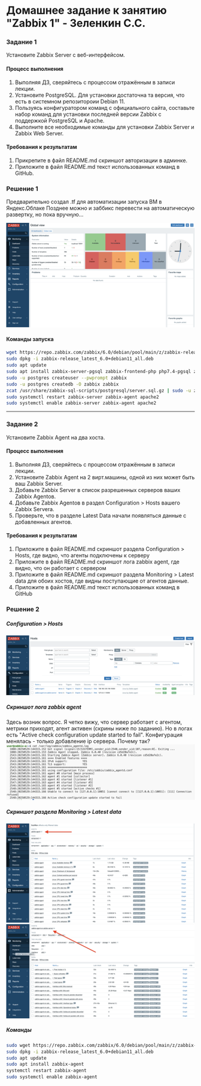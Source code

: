 # Домашнее задание к занятию "Zabbix 1" - Зеленкин С.С.
 
### Задание 1
Установите Zabbix Server с веб-интерфейсом.

#### Процесс выполнения
1. Выполняя ДЗ, сверяйтесь с процессом отражённым в записи лекции.
2. Установите PostgreSQL. Для установки достаточна та версия, что есть в системном репозитороии Debian 11.
3. Пользуясь конфигуратором команд с официального сайта, составьте набор команд для установки последней версии Zabbix с поддержкой PostgreSQL и Apache.
4. Выполните все необходимые команды для установки Zabbix Server и Zabbix Web Server.

#### Требования к результатам 
1. Прикрепите в файл README.md скриншот авторизации в админке.
2. Приложите в файл README.md текст использованных команд в GitHub.

### Решение 1

Предварительно создал .tf для автоматизации запуска ВМ в Яндекс.Облаке
Позднее можно и заббикс перевести на автоматическую развертку, но пока вручную...

![Скриншот-1](https://github.com/zelenkins/zabbix_hw/blob/main/img/z1.png)

#### Команды запуска
```bash
wget https://repo.zabbix.com/zabbix/6.0/debian/pool/main/z/zabbix-release/zabbix-release_latest_6.0+debian11_all.deb
sudo dpkg -i zabbix-release_latest_6.0+debian11_all.deb
sudo apt update
sudo apt install zabbix-server-pgsql zabbix-frontend-php php7.4-pgsql zabbix-apache-conf zabbix-sql-scripts zabbix-agent
sudo -u postgres createuser --pwprompt zabbix
sudo -u postgres createdb -O zabbix zabbix
zcat /usr/share/zabbix-sql-scripts/postgresql/server.sql.gz | sudo -u zabbix psql zabbix
sudo systemctl restart zabbix-server zabbix-agent apache2
sudo systemctl enable zabbix-server zabbix-agent apache2
```

---

### Задание 2 

Установите Zabbix Agent на два хоста.

#### Процесс выполнения
1. Выполняя ДЗ, сверяйтесь с процессом отражённым в записи лекции.
2. Установите Zabbix Agent на 2 вирт.машины, одной из них может быть ваш Zabbix Server.
3. Добавьте Zabbix Server в список разрешенных серверов ваших Zabbix Agentов.
4. Добавьте Zabbix Agentов в раздел Configuration > Hosts вашего Zabbix Servera.
5. Проверьте, что в разделе Latest Data начали появляться данные с добавленных агентов.

#### Требования к результатам
1. Приложите в файл README.md скриншот раздела Configuration > Hosts, где видно, что агенты подключены к серверу
2. Приложите в файл README.md скриншот лога zabbix agent, где видно, что он работает с сервером
3. Приложите в файл README.md скриншот раздела Monitoring > Latest data для обоих хостов, где видны поступающие от агентов данные.
4. Приложите в файл README.md текст использованных команд в GitHub


### Решение 2
##### Configuration > Hosts
![Скриншот-2](https://github.com/zelenkins/zabbix_hw/blob/main/img/z2.png)

##### Скриншот лога zabbix agent
Здесь возник вопрос. Я четко вижу, что сервер работает с агентом, метрики приходят, агент активен (скрины ниже по заданию). Но в логах есть "Active check configuration update started to fail". Конфигурация менялась - только добавление ip сервера. Почему так?
![Скриншот-3](https://github.com/zelenkins/zabbix_hw/blob/main/img/z3.png)

##### Скриншот раздела Monitoring > Latest data
![Скриншот-4](https://github.com/zelenkins/zabbix_hw/blob/main/img/z4.png)
![Скриншот-5](https://github.com/zelenkins/zabbix_hw/blob/main/img/z5.png)

##### Команды 
```bash
sudo wget https://repo.zabbix.com/zabbix/6.0/debian/pool/main/z/zabbix-release/zabbix-release_latest_6.0+debian11_all.deb
sudo dpkg -i zabbix-release_latest_6.0+debian11_all.deb
sudo apt update
sudo apt install zabbix-agent
systemctl restart zabbix-agent
sudo systemctl enable zabbix-agent
```